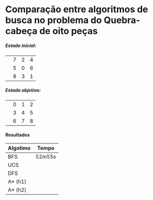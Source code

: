 # Comparação entre algoritmos de busca no problema do Quebra-cabeça de oito peças

##### Estado inicial:

|||||
|--|--|--|-- |
|| 7 | 2 | 4 |
|| 5 | 0 | 6 |
|| 8 | 3 | 1 |

##### Estado objetivo:

|||||
|--|--|--|-- |
|| 0 | 1 | 2 |
|| 3 | 4 | 5 |
|| 6 | 7 | 8 |

#### Resultados

| Algotimo | Tempo  |
| ---      | ---    |
| BFS      | 52m55s |
| UCS      |        |
| DFS      |        |
| A* (h1)  |        |
| A* (h2)  |        |